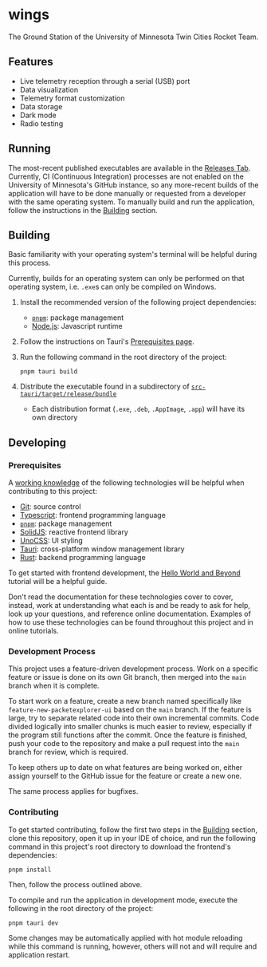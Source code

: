 # wings

The Ground Station of the University of Minnesota Twin Cities Rocket Team.

## Features
 - Live telemetry reception through a serial (USB) port
 - Data visualization
 - Telemetry format customization
 - Data storage
 - Dark mode
 - Radio testing

## Running

The most-recent published executables are available in the [Releases Tab](https://github.umn.edu/Rocket-Team/wings/releases). Currently, CI (Continuous Integration) processes are not enabled on the University of Minnesota's GitHub instance, so any more-recent builds of the application will have to be done manually or requested from a developer with the same operating system. To manually build and run the application, follow the instructions in the [Building](#building) section.

## Building

Basic familiarity with your operating system's terminal will be helpful during this process.

Currently, builds for an operating system can only be performed on that operating system, i.e. `.exe`s can only be compiled on Windows.

1. Install the recommended version of the following project dependencies:

   - [`pnpm`](https://pnpm.io/): package management
   - [Node.js](https://nodejs.org): Javascript runtime

2. Follow the instructions on Tauri's [Prerequisites page](https://tauri.app/v1/guides/getting-started/prerequisites).
3. Run the following command in the root directory of the project:
   ```shell
   pnpm tauri build
   ```
4. Distribute the executable found in a subdirectory of [`src-tauri/target/release/bundle`](src-tauri/target/release/bundle)

   - Each distribution format (`.exe`, `.deb`, `.AppImage`, `.app`) will have its own directory

## Developing

### Prerequisites

A [working knowledge](https://en.wiktionary.org/wiki/working_knowledge) of the following technologies will be helpful when contributing to this project:

 - [Git](https://www.git-scm.com/): source control
 - [Typescript](https://www.typescriptlang.org/): frontend programming language
 - [`pnpm`](https://www.pnpm.io/): package management
 - [SolidJS](https://www.solidjs.com/): reactive frontend library
 - [UnoCSS](https://github.com/unocss/unocss): UI styling
 - [Tauri](https://www.tauri.app/): cross-platform window management library
 - [Rust](https://www.rust-lang.org/): backend programming language

To get started with frontend development, the [Hello World and Beyond](https://docs.google.com/document/d/19jHqrfia9sDfPGw_IvaK9lhzySdDVZC7vv07I-OWDiM/edit?usp=share_link) tutorial will be a helpful guide.

Don't read the documentation for these technologies cover to cover, instead, work at understanding what each is and be ready to ask for help, look up your questions, and reference online documentation. Examples of how to use these technologies can be found throughout this project and in online tutorials.

### Development Process

This project uses a feature-driven development process. Work on a specific feature or issue is done on its own Git branch, then merged into the `main` branch when it is complete.

To start work on a feature, create a new branch named specifically like `feature-new-packetexplorer-ui` based on the `main` branch. If the feature is large, try to separate related code into their own incremental commits. Code divided logically into smaller chunks is much easier to review, especially if the program still functions after the commit. Once the feature is finished, push your code to the repository and make a pull request into the `main` branch for review, which is required.

To keep others up to date on what features are being worked on, either assign yourself to the GitHub issue for the feature or create a new one.

The same process applies for bugfixes.

### Contributing

To get started contributing, follow the first two steps in the [Building](#building) section, clone this repository, open it up in your IDE of choice, and run the following command in this project's root directory to download the frontend's dependencies:
```shell
pnpm install
```

Then, follow the process outlined above.

To compile and run the application in development mode, execute the following in the root directory of the project:
```shell
pnpm tauri dev
```

Some changes may be automatically applied with hot module reloading while this command is running, however, others will not and will require and application restart.